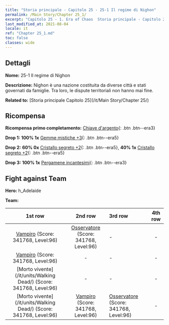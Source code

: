 ```yaml
---
title: "Storia principale - Capitolo 25 - 25-1 Il regime di Nighon"
permalink: /Main Story/Chapter 25_1/
excerpt: "Capitolo 25 - 1. Era of Chaos  Storia principale - Capitolo 25_1. 25-1 Il regime di Nighon"
last_modified_at: 2021-08-04
locale: it
ref: "Chapter 25_1.md"
toc: false
classes: wide
---
```


## Dettagli

 **Nome:** 25-1 Il regime di Nighon

 **Descrizione:** Nighon è una nazione costituita da diverse città e stati governati da famiglie. Tra loro, le dispute territoriali non hanno mai fine.

 **Related to:** [Storia principale Capitolo 25](/it/Main Story/Chapter 25/)

## Ricompensa

 **Ricompensa primo completamento:** [Chiave d'argento](/ItemsIT/con_693/){: .btn .btn--era3}

 **Drop 1:** **100% 1x** [Gemme mistiche +3](/ItemsIT/mat_86/){: .btn .btn--era5}

 **Drop 2:** **60% 0x** [Cristallo segreto +2](/ItemsIT/mat_80/){: .btn .btn--era5}, **40% 1x** [Cristallo segreto +2](/ItemsIT/mat_80/){: .btn .btn--era5}

 **Drop 3:** **100% 1x** [Pergamene incantesimi](/ItemsIT/con_694/){: .btn .btn--era3}


## Fight against Team
 **Hero:** h_Adelaide

 **Team:**


  | 1st row | 2nd row | 3rd row | 4th row |
  |:----:|:----:|:----|:----:|
  | [Vampiro](/it/units/Vampire/) (Score: 341768, Level:96)  | [Osservatore](/it/units/Beholder/) (Score: 341768, Level:96)  | - | - |
  | [Vampiro](/it/units/Vampire/) (Score: 341768, Level:96)  | - | - | - |
  | [Morto vivente](/it/units/Walking Dead/) (Score: 341768, Level:96)  | - | - | - |
  | [Morto vivente](/it/units/Walking Dead/) (Score: 341768, Level:96)  | [Vampiro](/it/units/Vampire/) (Score: 341768, Level:96)  | [Osservatore](/it/units/Beholder/) (Score: 341768, Level:96)  | - |


